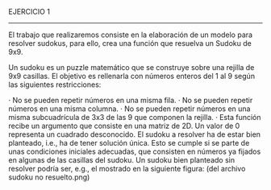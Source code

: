 EJERCICIO 1
_____________________________________________________________________________________________________________________________________________
El trabajo que realizaremos consiste en la elaboración de un modelo para resolver sudokus, para ello, crea una función que resuelva un Sudoku de 9x9.

Un sudoku es un puzzle matemático que se construye sobre una rejilla de 9x9 casillas. El objetivo es rellenarla con números enteros del 1 al 9 según las siguientes restricciones: 

·      No se pueden repetir números en una misma fila.
·      No se pueden repetir números en una misma columna.
·      No se pueden repetir números en una misma subcuadrícula de 3x3 de las 9 que componen la rejilla.
·      Esta función recibe un argumento que consiste en una matriz de 2D. Un valor de 0 representa un cuadrado desconocido.
El sudoku a resolver ha de estar bien planteado, i.e., ha de tener solución única. Esto se cumple si se parte de unas condiciones iniciales adecuadas, que consisten en números ya fijados en algunas de las casillas del sudoku. Un sudoku bien planteado sin resolver podría ser, e.g., el mostrado en la siguiente figura: (del archivo sudoku no resuelto.png)
